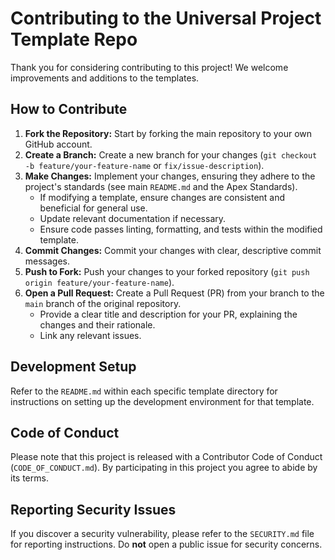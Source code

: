 # Contributing to the Universal Project Template Repo

Thank you for considering contributing to this project! We welcome improvements and additions to the templates.

## How to Contribute

1.  **Fork the Repository:** Start by forking the main repository to your own GitHub account.
2.  **Create a Branch:** Create a new branch for your changes (`git checkout -b feature/your-feature-name` or `fix/issue-description`).
3.  **Make Changes:** Implement your changes, ensuring they adhere to the project's standards (see main `README.md` and the Apex Standards).
    *   If modifying a template, ensure changes are consistent and beneficial for general use.
    *   Update relevant documentation if necessary.
    *   Ensure code passes linting, formatting, and tests within the modified template.
4.  **Commit Changes:** Commit your changes with clear, descriptive commit messages.
5.  **Push to Fork:** Push your changes to your forked repository (`git push origin feature/your-feature-name`).
6.  **Open a Pull Request:** Create a Pull Request (PR) from your branch to the `main` branch of the original repository.
    *   Provide a clear title and description for your PR, explaining the changes and their rationale.
    *   Link any relevant issues.

## Development Setup

Refer to the `README.md` within each specific template directory for instructions on setting up the development environment for that template.

## Code of Conduct

Please note that this project is released with a Contributor Code of Conduct (`CODE_OF_CONDUCT.md`). By participating in this project you agree to abide by its terms.

## Reporting Security Issues

If you discover a security vulnerability, please refer to the `SECURITY.md` file for reporting instructions. Do **not** open a public issue for security concerns.
